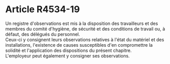 # Article R4534-19

  
Un registre d'observations est mis à la disposition des travailleurs et des membres du comité d'hygiène, de sécurité et des conditions de travail ou, à défaut, des délégués du personnel.   
Ceux-ci y consignent leurs observations relatives à l'état du matériel et des installations, l'existence de causes susceptibles d'en compromettre la solidité et l'application des dispositions du présent chapitre.   
L'employeur peut également y consigner ses observations.